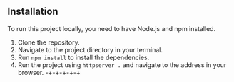 ## Installation

To run this project locally, you need to have Node.js and npm installed.

1.  Clone the repository.
2.  Navigate to the project directory in your terminal.
3.  Run `npm install` to install the dependencies.
4.  Run the project using `httpserver .` and navigate to the address in your browser.
    -+-+-+-+-+
